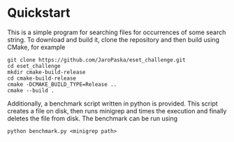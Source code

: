 # Quickstart

This is a simple program for searching files for occurrences of some search string. To download and build it, clone the repository and then build using CMake, for example
```
git clone https://github.com/JaroPaska/eset_challenge.git
cd eset_challenge
mkdir cmake-build-release
cd cmake-build-release
cmake -DCMAKE_BUILD_TYPE=Release ..
cmake --build .
```
Additionally, a benchmark script written in python is provided. This script creates a file on disk, then runs minigrep and times the execution and finally deletes the file from disk. The benchmark can be run using
```
python benchmark.py <minigrep path>
```